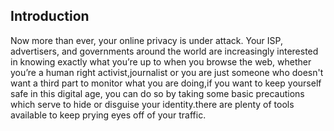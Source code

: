 ## Introduction

Now more than ever, your online privacy is under attack. Your ISP, advertisers, and governments around the world are increasingly interested in knowing exactly what    you’re up to when you browse the web, whether you’re a human right activist,journalist or you  are just someone who doesn't want a third part to monitor what you are doing,if you want to keep yourself safe in this digital age, you can do so by taking some basic precautions which serve to hide or disguise your identity.there are plenty of tools available to keep prying eyes off of your traffic.